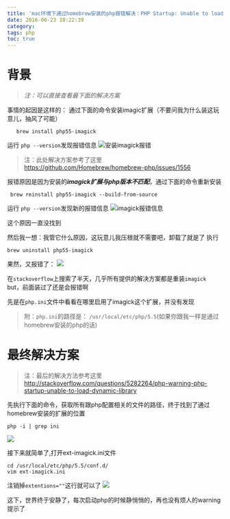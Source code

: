 ```yaml
---
title: 'mac环境下通过homebrew安装的php报错解决：PHP Startup: Unable to load dynamic library'
date: 2016-06-23 18:22:39
category: 
tags: php
toc: true
---
```


# 背景
>*注：可以直接查看最下面的解决方案*

事情的起因是这样的：
通过下面的命令安装imagic扩展（不要问我为什么装这玩意儿，抽风了可能）

       brew install php55-imagick

运行 `php --version`发现报错信息
![安装imagick报错](http://upload-images.jianshu.io/upload_images/1903856-bcc2f0e512f67e69.png?imageMogr2/auto-orient/strip%7CimageView2/2/w/1240)

>注：此处解决方案参考了这里
https://github.com/Homebrew/homebrew-php/issues/1556

报错原因是因为安装的***imagick扩展与php版本不匹配***，通过下面的命令重新安装
  ```
   brew reinstall php55-imagick --build-from-source
```
运行 `php --version`发现新的报错信息
![imagick报错信息](http://upload-images.jianshu.io/upload_images/1903856-679b772444333817.png?imageMogr2/auto-orient/strip%7CimageView2/2/w/1240)

这个原因一直没找到

然后我一想：我管它什么原因，这玩意儿我压根就不需要吧，卸载了就是了
执行
```
brew uninstall php55-imagick
```
果然，又报错了：
![](http://upload-images.jianshu.io/upload_images/1903856-8c04f007494aa4ed.png?imageMogr2/auto-orient/strip%7CimageView2/2/w/1240)

在`stackoverflow`上搜索了半天，几乎所有提供的解决方案都是重装`imagick`
but，前面装过了还是会报错啊

先是在`php.ini`文件中看看在哪里启用了imagick这个扩展，并没有发现
>附：`php.ini`的路径是：
`/usr/local/etc/php/5.5`(如果你跟我一样是通过homebrew安装的php的话)

# 最终解决方案
> 注：最后的解决方法参考这里
 http://stackoverflow.com/questions/5282264/php-warning-php-startup-unable-to-load-dynamic-library

先执行下面的命令，获取所有跟php配置相关的文件的路径，终于找到了通过homebrew安装的扩展的位置
```
php -i | grep ini
```

![](http://upload-images.jianshu.io/upload_images/1903856-4900a7be69b49b82.png?imageMogr2/auto-orient/strip%7CimageView2/2/w/1240)

接下来就简单了,打开ext-imagick.ini文件

```
cd /usr/local/etc/php/5.5/conf.d/
vim ext-imagick.ini
```
注销掉`extentions=""`这行就可以了
![](http://upload-images.jianshu.io/upload_images/1903856-25448babbaf24854.png?imageMogr2/auto-orient/strip%7CimageView2/2/w/1240)

这下，世界终于安静了，每次启动php的时候静悄悄的，再也没有烦人的warning提示了